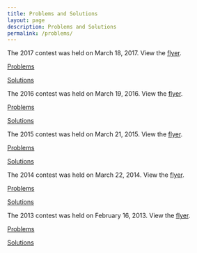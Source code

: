 ```yaml
---
title: Problems and Solutions
layout: page
description: Problems and Solutions
permalink: /problems/
---
```


The 2017 contest was held on March 18, 2017. View the [flyer](/doc/2017-umo-flyer.pdf).

[Problems](/doc/2017UtahMathOlympiad.pdf)

[Solutions](/doc/2017UtahMathOlympiadSolutions.pdf)

The 2016 contest was held on March 19, 2016. View the [flyer](/doc/2016-umo-flyer.pdf).

[Problems](/doc/2016UtahMathOlympiad.pdf)

[Solutions](/doc/2016UtahMathOlympiadSolutions.pdf)

The 2015 contest was held on March 21, 2015. View the [flyer](/doc/2015-umo-flyer.pdf).

[Problems](/doc/2015UtahMathOlympiad.pdf)

[Solutions](/doc/2015UtahMathOlympiadSolutions.pdf)

The 2014 contest was held on March 22, 2014. View the [flyer](/doc/2014-umo-flyer.pdf).

[Problems](/doc/2014UtahMathOlympiad.pdf)

[Solutions](/doc/2014UtahMathOlympiadSolutions.pdf)

The 2013 contest was held on February 16, 2013. View the [flyer](/doc/2013-umo-flyer.pdf).

[Problems](/doc/2013UtahMathOlympiad.pdf)

[Solutions](/doc/2013UtahMathOlympiadSolutions.pdf)
